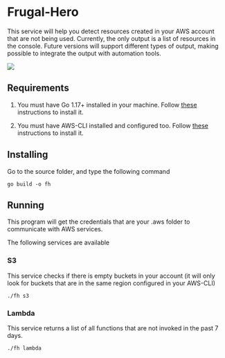 # Frugal-Hero

This service will help you detect resources created in your AWS account that are not being used. 
Currently, the only output is a list of resources in the console. Future versions will support different types of output, 
making possible to integrate the output with automation tools. 

![](https://media4.giphy.com/media/Ti22D4CDvb5fvUtNPC/giphy.gif?cid=790b7611186d72ab4214d8197f00edd1ad4ea6d1ec0b9b3b&rid=giphy.gif&ct=g)

## Requirements

1. You must have Go 1.17+ installed in your machine. Follow [these](https://go.dev/doc/install) instructions to install it.

2. You must have AWS-CLI installed and configured too. Follow [these](https://docs.aws.amazon.com/cli/latest/userguide/getting-started-install.html) instructions to install it.

## Installing

Go to the source folder, and type the following command
```
go build -o fh
```

## Running

This program will get the credentials that are your .aws folder to communicate with AWS services.

The following services are available

### S3

This service checks if there is empty buckets in your account (it will only look for buckets that are in the same region configured in your AWS-CLI)

```
./fh s3
```

### Lambda

This service returns a list of all functions that are not invoked in the past 7 days.

```
./fh lambda
```
